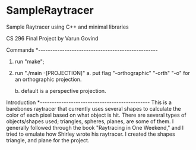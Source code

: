 # SampleRaytracer
Sample Raytracer using C++ and minimal libraries

CS 296 Final Project by Varun Govind

Commands *--------------------------------------------------

1. run "make";
2. run "./main  -[PROJECTION]"
	a. put flag "-orthographic" "-orth" "-o" for an
	orthographic projection.

	b. default is a perspective projection.


Introduction *----------------------------------------------
	This is a barebones raytracer that currently uses
	several shapes to calculate the color of each pixel
	based on what object is hit. There are several types of
	objects/shapes used; triangles, spheres, planes, are 
	some of them.
	I generally followed through the book "Raytracing in One
	Weekend," and I tried to emulate how Shirley wrote his
	raytracer. I created the shapes triangle, and plane for
	the project.
